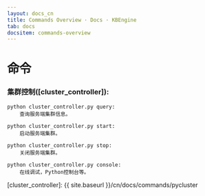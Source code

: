 ```yaml
---
layout: docs_cn
title: Commands Overview · Docs · KBEngine
tab: docs
docsitem: commands-overview
---
```


命令
========

### 集群控制([cluster_controller]):

	python cluster_controller.py query: 
		查询服务端集群信息。

	python cluster_controller.py start: 
		启动服务端集群。

	python cluster_controller.py stop: 
		关闭服务端集群。

	python cluster_controller.py console: 
		在线调试，Python控制台等。



[cluster_controller]: {{ site.baseurl }}/cn/docs/commands/pycluster
	